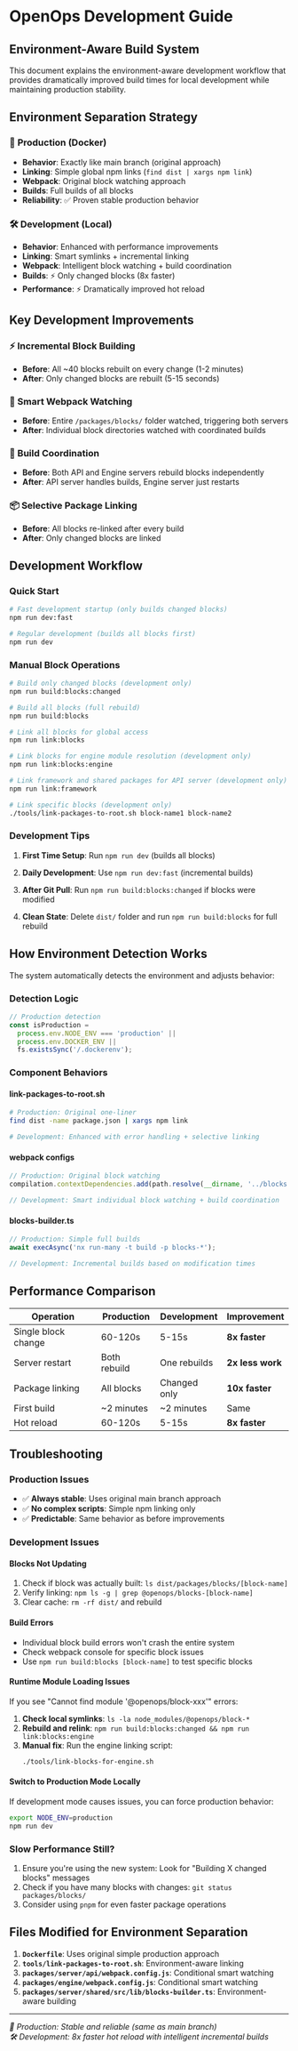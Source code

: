# OpenOps Development Guide

## Environment-Aware Build System

This document explains the environment-aware development workflow that provides dramatically improved build times for local development while maintaining production stability.

## Environment Separation Strategy

### 🐳 **Production (Docker)**

- **Behavior**: Exactly like main branch (original approach)
- **Linking**: Simple global npm links (`find dist | xargs npm link`)
- **Webpack**: Original block watching approach
- **Builds**: Full builds of all blocks
- **Reliability**: ✅ Proven stable production behavior

### 🛠️ **Development (Local)**

- **Behavior**: Enhanced with performance improvements
- **Linking**: Smart symlinks + incremental linking
- **Webpack**: Intelligent block watching + build coordination
- **Builds**: ⚡ Only changed blocks (8x faster)
- **Performance**: ⚡ Dramatically improved hot reload

## Key Development Improvements

### ⚡ Incremental Block Building

- **Before**: All ~40 blocks rebuilt on every change (1-2 minutes)
- **After**: Only changed blocks are rebuilt (5-15 seconds)

### 🎯 Smart Webpack Watching

- **Before**: Entire `/packages/blocks/` folder watched, triggering both servers
- **After**: Individual block directories watched with coordinated builds

### 🔄 Build Coordination

- **Before**: Both API and Engine servers rebuild blocks independently
- **After**: API server handles builds, Engine server just restarts

### 📦 Selective Package Linking

- **Before**: All blocks re-linked after every build
- **After**: Only changed blocks are linked

## Development Workflow

### Quick Start

```bash
# Fast development startup (only builds changed blocks)
npm run dev:fast

# Regular development (builds all blocks first)
npm run dev
```

### Manual Block Operations

```bash
# Build only changed blocks (development only)
npm run build:blocks:changed

# Build all blocks (full rebuild)
npm run build:blocks

# Link all blocks for global access
npm run link:blocks

# Link blocks for engine module resolution (development only)
npm run link:blocks:engine

# Link framework and shared packages for API server (development only)
npm run link:framework

# Link specific blocks (development only)
./tools/link-packages-to-root.sh block-name1 block-name2
```

### Development Tips

1. **First Time Setup**: Run `npm run dev` (builds all blocks)

2. **Daily Development**: Use `npm run dev:fast` (incremental builds)

3. **After Git Pull**: Run `npm run build:blocks:changed` if blocks were modified

4. **Clean State**: Delete `dist/` folder and run `npm run build:blocks` for full rebuild

## How Environment Detection Works

The system automatically detects the environment and adjusts behavior:

### Detection Logic

```javascript
// Production detection
const isProduction =
  process.env.NODE_ENV === 'production' ||
  process.env.DOCKER_ENV ||
  fs.existsSync('/.dockerenv');
```

### Component Behaviors

#### **link-packages-to-root.sh**

```bash
# Production: Original one-liner
find dist -name package.json | xargs npm link

# Development: Enhanced with error handling + selective linking
```

#### **webpack configs**

```javascript
// Production: Original block watching
compilation.contextDependencies.add(path.resolve(__dirname, '../blocks'));

// Development: Smart individual block watching + build coordination
```

#### **blocks-builder.ts**

```javascript
// Production: Simple full builds
await execAsync('nx run-many -t build -p blocks-*');

// Development: Incremental builds based on modification times
```

## Performance Comparison

| Operation           | Production   | Development  | Improvement      |
| ------------------- | ------------ | ------------ | ---------------- |
| Single block change | 60-120s      | 5-15s        | **8x faster**    |
| Server restart      | Both rebuild | One rebuilds | **2x less work** |
| Package linking     | All blocks   | Changed only | **10x faster**   |
| First build         | ~2 minutes   | ~2 minutes   | Same             |
| Hot reload          | 60-120s      | 5-15s        | **8x faster**    |

## Troubleshooting

### Production Issues

- ✅ **Always stable**: Uses original main branch approach
- ✅ **No complex scripts**: Simple npm linking only
- ✅ **Predictable**: Same behavior as before improvements

### Development Issues

#### Blocks Not Updating

1. Check if block was actually built: `ls dist/packages/blocks/[block-name]`
2. Verify linking: `npm ls -g | grep @openops/blocks-[block-name]`
3. Clear cache: `rm -rf dist/` and rebuild

#### Build Errors

- Individual block build errors won't crash the entire system
- Check webpack console for specific block issues
- Use `npm run build:blocks [block-name]` to test specific blocks

#### Runtime Module Loading Issues

If you see "Cannot find module '@openops/block-xxx'" errors:

1. **Check local symlinks**: `ls -la node_modules/@openops/block-*`
2. **Rebuild and relink**: `npm run build:blocks:changed && npm run link:blocks:engine`
3. **Manual fix**: Run the engine linking script:
   ```bash
   ./tools/link-blocks-for-engine.sh
   ```

#### Switch to Production Mode Locally

If development mode causes issues, you can force production behavior:

```bash
export NODE_ENV=production
npm run dev
```

### Slow Performance Still?

1. Ensure you're using the new system: Look for "Building X changed blocks" messages
2. Check if you have many blocks with changes: `git status packages/blocks/`
3. Consider using `pnpm` for even faster package operations

## Files Modified for Environment Separation

1. **`Dockerfile`**: Uses original simple production approach
2. **`tools/link-packages-to-root.sh`**: Environment-aware linking
3. **`packages/server/api/webpack.config.js`**: Conditional smart watching
4. **`packages/engine/webpack.config.js`**: Conditional smart watching
5. **`packages/server/shared/src/lib/blocks-builder.ts`**: Environment-aware building

---

_🐳 Production: Stable and reliable (same as main branch)_  
_🛠️ Development: 8x faster hot reload with intelligent incremental builds_
